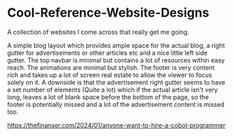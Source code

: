 # Cool-Reference-Website-Designs
A collection of websites I come across that really get me going.


A simple blog layout which provides ample space for the actual blog, a right gutter for advertisements or other articles etc and a nice little left side gutter. The top navbar is minimal but contains a lot of resources within easy reach. The animations are minimal but stylish. The footer is very content rich and takes up a lot of screen real estate to allow the viewer to focus solely on it. A downside is that the advertisement right gutter seems to have a set number of elements (Quite a lot) which if the actual article isn't very long, leaves a lot of blank space before the bottom of the page, so the footer is potentially missed and a lot of the advertisement content is missed too.

https://thefinanser.com/2024/01/anyone-want-to-hire-a-cobol-programmer
